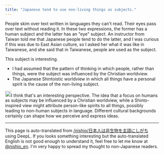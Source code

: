 ```yaml
---
title: "Japanese tend to use non-living things as subjects."
---
```


People skim over text written in languages they can't read.
Their eyes pass over text without reading it.
In these two expressions, the former has a human subject and the latter has an "eye" subject.
An instructor from Taiwan told me that Japanese people tend to do the latter, and I was curious if this was due to East Asian culture, so I asked her what it was like in Taiwanese, and she said that in Taiwanese, people are used as the subject.

This subject is interesting.
- I had assumed that the pattern of thinking in which people, rather than things, were the subject was influenced by the Christian worldview.
- The Japanese Shintoistic worldview in which all things have a personal spirit is the cause of the non-living subject.

<img src='https://scrapbox.io/api/pages/nishio-en/GPT-4/icon' alt='GPT-4.icon' height="19.5"/>I think that's an interesting perspective. The idea that a focus on humans as subjects may be influenced by a Christian worldview, while a Shinto-inspired view might attribute person-like spirits to all things, possibly leading to non-human subjects in language. Different cultural backgrounds certainly can shape how we perceive and express ideas.

---
This page is auto-translated from [/nishio/日本人は非生物を主語にしがち](https://scrapbox.io/nishio/日本人は非生物を主語にしがち) using DeepL. If you looks something interesting but the auto-translated English is not good enough to understand it, feel free to let me know at [@nishio_en](https://twitter.com/nishio_en). I'm very happy to spread my thought to non-Japanese readers.